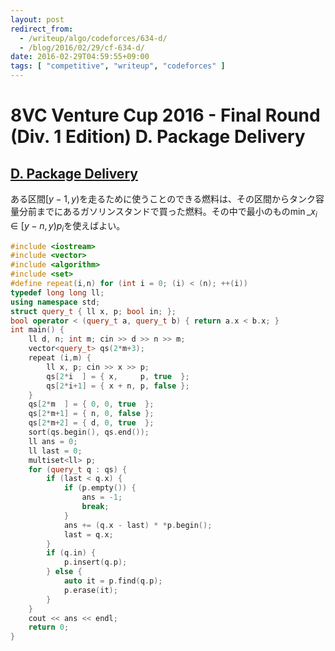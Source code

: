 ```yaml
---
layout: post
redirect_from:
  - /writeup/algo/codeforces/634-d/
  - /blog/2016/02/29/cf-634-d/
date: 2016-02-29T04:59:55+09:00
tags: [ "competitive", "writeup", "codeforces" ]
---
```


# 8VC Venture Cup 2016 - Final Round (Div. 1 Edition) D. Package Delivery

## [D. Package Delivery](http://codeforces.com/contest/634/problem/D)

ある区間$[y-1,y)$を走るために使うことのできる燃料は、その区間からタンク容量分前までにあるガソリンスタンドで買った燃料。その中で最小のもの$\min\_{x_i \in [y-n,y)} p_i$を使えばよい。

``` c++
#include <iostream>
#include <vector>
#include <algorithm>
#include <set>
#define repeat(i,n) for (int i = 0; (i) < (n); ++(i))
typedef long long ll;
using namespace std;
struct query_t { ll x, p; bool in; };
bool operator < (query_t a, query_t b) { return a.x < b.x; }
int main() {
    ll d, n; int m; cin >> d >> n >> m;
    vector<query_t> qs(2*m+3);
    repeat (i,m) {
        ll x, p; cin >> x >> p;
        qs[2*i  ] = { x,     p, true  };
        qs[2*i+1] = { x + n, p, false };
    }
    qs[2*m  ] = { 0, 0, true  };
    qs[2*m+1] = { n, 0, false };
    qs[2*m+2] = { d, 0, true  };
    sort(qs.begin(), qs.end());
    ll ans = 0;
    ll last = 0;
    multiset<ll> p;
    for (query_t q : qs) {
        if (last < q.x) {
            if (p.empty()) {
                ans = -1;
                break;
            }
            ans += (q.x - last) * *p.begin();
            last = q.x;
        }
        if (q.in) {
            p.insert(q.p);
        } else {
            auto it = p.find(q.p);
            p.erase(it);
        }
    }
    cout << ans << endl;
    return 0;
}
```
